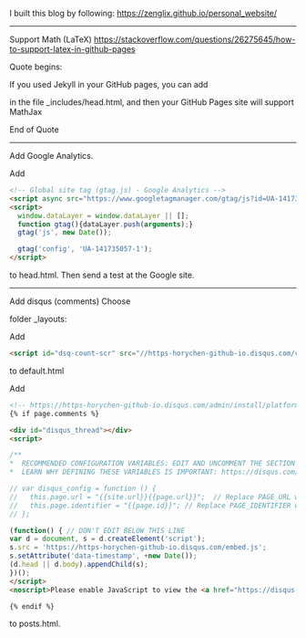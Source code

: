 I built this blog by following:
https://zenglix.github.io/personal_website/

----

Support Math (LaTeX)
https://stackoverflow.com/questions/26275645/how-to-support-latex-in-github-pages

Quote begins:

If you used Jekyll in your GitHub pages, you can add
  <script type="text/x-mathjax-config">
    MathJax.Hub.Config({
      tex2jax: {
        skipTags: ['script', 'noscript', 'style', 'textarea', 'pre'],
        inlineMath: [['$','$']]
      }
    });
  </script>
  <script src="https://cdn.mathjax.org/mathjax/latest/MathJax.js?config=TeX-AMS-MML_HTMLorMML" type="text/javascript"></script> 
in the file _includes/head.html, and then your GitHub Pages site will support MathJax

End of Quote

----

Add Google Analytics.

Add 
```html
<!-- Global site tag (gtag.js) - Google Analytics -->
<script async src="https://www.googletagmanager.com/gtag/js?id=UA-141735057-1"></script>
<script>
  window.dataLayer = window.dataLayer || [];
  function gtag(){dataLayer.push(arguments);}
  gtag('js', new Date());

  gtag('config', 'UA-141735057-1');
</script>
```
to head.html.
Then send a test at the Google site.

----

Add disqus (comments)
Choose 

folder \_layouts:

Add 
```html
<script id="dsq-count-scr" src="//https-horychen-github-io.disqus.com/count.js" async></script>
```
to default.html

Add 
```html
<!-- https://https-horychen-github-io.disqus.com/admin/install/platforms/jekyll/ -->
{% if page.comments %} 

<div id="disqus_thread"></div>
<script>

/**
*  RECOMMENDED CONFIGURATION VARIABLES: EDIT AND UNCOMMENT THE SECTION BELOW TO INSERT DYNAMIC VALUES FROM YOUR PLATFORM OR CMS.
*  LEARN WHY DEFINING THESE VARIABLES IS IMPORTANT: https://disqus.com/admin/universalcode/#configuration-variables*/

// var disqus_config = function () {
//   this.page.url = "{{site.url}}{{page.url}}";  // Replace PAGE_URL with your page's canonical URL variable
//   this.page.identifier = "{{page.id}}"; // Replace PAGE_IDENTIFIER with your page's unique identifier variable
// };

(function() { // DON'T EDIT BELOW THIS LINE
var d = document, s = d.createElement('script');
s.src = 'https://https-horychen-github-io.disqus.com/embed.js';
s.setAttribute('data-timestamp', +new Date());
(d.head || d.body).appendChild(s);
})();
</script>
<noscript>Please enable JavaScript to view the <a href="https://disqus.com/?ref_noscript">comments powered by Disqus.</a></noscript>

{% endif %}
```
to posts.html.

